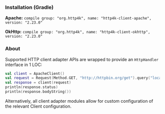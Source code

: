 ### Installation (Gradle)
**Apache:** ```compile group: "org.http4k", name: "http4k-client-apache", version: "2.23.0"```

**OkHttp:** ```compile group: "org.http4k", name: "http4k-client-okhttp", version: "2.23.0"```

### About
Supported HTTP client adapter APIs are wrapped to provide an `HttpHandler` interface in 1 LOC:

```kotlin
val client = ApacheClient()
val request = Request(Method.GET, "http://httpbin.org/get").query("location", "John Doe")
val response = client(request)
println(response.status)
println(response.bodyString())
```

Alternatively, all client adapter modules allow for custom configuration of the relevant Client configuration.
